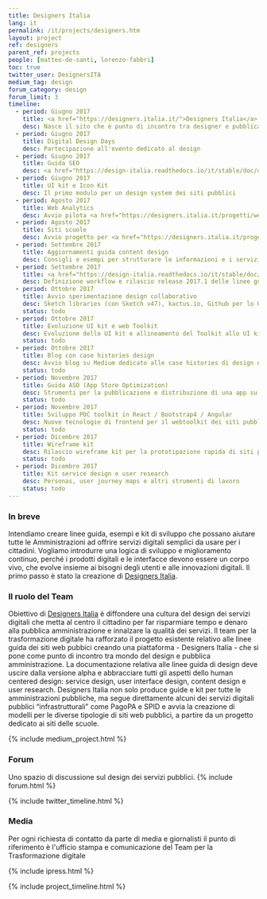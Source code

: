 ```yaml
---
title: Designers Italia
lang: it
permalink: /it/projects/designers.htm
layout: project
ref: designers
parent_ref: projects
people: [matteo-de-santi, lorenzo-fabbri]
toc: true
twitter_user: DesignersITA
medium_tag: design
forum_category: design
forum_limit: 3
timeline:
  - period: Giugno 2017
    title: <a href="https://designers.italia.it/">Designers Italia</a>
    desc: Nasce il sito che è punto di incontro tra designer e pubblica amministrazione
  - period: Giugno 2017
    title: Digital Design Days
    desc: Partecipazione all'evento dedicato al design
  - period: Giugno 2017
    title: Guida SEO
    desc: <a href="https://design-italia.readthedocs.io/it/stable/doc/content-design/seo.html">Indicazioni per la SEO</a> dei siti pubblici
  - period: Giugno 2017
    title: UI kit e Icon Kit
    desc: Il primo modulo per un design system dei siti pubblici
  - period: Agosto 2017
    title: Web Analytics
    desc: Avvio pilota <a href="https://designers.italia.it/progetti/web-analytics/">web analytics open source</a> con 20 siti pubblici
  - period: Agosto 2017
    title: Siti scuole
    desc: Avvio progetto per <a href="https://designers.italia.it/progetti/siti-scuole/">modello siti web delle scuole</a>
  - period: Settembre 2017
    title: Aggiornamenti guida content design
    desc: Consigli e esempi per strutturare le informazioni e i servizi nei siti pubblici
  - period: Settembre 2017
    title: <a href="https://design-italia.readthedocs.io/it/stable/doc/introduzione-linee-guida-design.html">Versionamento linee guida</a>
    desc: Definizione workflow e rilascio release 2017.1 delle linee guida
  - period: Ottobre 2017
    title: Avvio sperimentazione design collaborativo
    desc: Sketch libraries (con Sketch v47), kactus.io, Github per lo UI kit collaborativo
    status: todo
  - period: Ottobre 2017
    title: Evoluzione UI kit e web Toolkit
    desc: Evoluzione dello UI kit e allineamento del Toolkit allo UI kit
    status: todo
  - period: Ottobre 2017
    title: Blog con case histories design
    desc: Avvio blog su Medium dedicato alle case histories di design dei servizi pubblici
    status: todo
  - period: Novembre 2017
    title: Guida ASO (App Store Optimization)
    desc: Strumenti per la pubblicazione e distribuzione di una app su App Store e Google Play
    status: todo
  - period: Novembre 2017
    title: Sviluppo POC toolkit in React / Bootstrap4 / Angular
    desc: Nuove tecnologie di frontend per il webtoolkit dei siti pubblici
    status: todo
  - period: Dicembre 2017
    title: Wireframe kit
    desc: Rilascio wireframe kit per la prototipazione rapida di siti pubblici
    status: todo
  - period: Dicembre 2017
    title: Kit service design e user research
    desc: Personas, user journey maps e altri strumenti di lavoro
    status: todo
---
```


### In breve
Intendiamo creare linee guida, esempi e kit di sviluppo che possano aiutare tutte le Amministrazioni ad  offrire servizi digitali semplici da usare per i cittadini. Vogliamo introdurre una logica di sviluppo e miglioramento continuo, perché i prodotti digitali e le interfacce devono essere un corpo vivo, che evolve insieme ai bisogni degli utenti e alle innovazioni digitali. Il primo passo è stato la creazione di [Designers Italia](https://designers.italia.it).

### Il ruolo del Team
Obiettivo di [Designers Italia](https://designers.italia.it) è diffondere una cultura del design dei servizi digitali che metta al centro il cittadino per far risparmiare tempo e denaro alla pubblica amministrazione e innalzare la qualità dei servizi.
Il team per la trasformazione digitale ha rafforzato il progetto esistente relativo alle linee guida dei siti web pubbici creando una piattaforma - Designers Italia - che si pone come punto di incontro tra mondo del design e pubblica amministrazione. La documentazione relativa alle linee guida di design deve uscire dalla versione alpha e abbracciare tutti gli aspetti dello human centered design: service design, user interface design, content design e user research.
Designers Italia non solo produce guide e kit per tutte le amministrazioni pubbliche, ma segue direttamente alcuni dei servizi digitali pubblici “infrastrutturali” come PagoPA e SPID e avvia la creazione di modelli per le diverse tipologie di siti web pubblici, a partire da un progetto dedicato ai siti delle scuole.


{% include medium_project.html %}

### Forum

Uno spazio di discussione sul design dei servizi pubblici.
{% include forum.html %}

{% include twitter_timeline.html %}

### Media
Per ogni richiesta di contatto da parte di media e giornalisti il punto di riferimento è l'ufficio stampa e comunicazione del Team per la Trasformazione digitale

{% include ipress.html %}
<div id="content-ipress" data-key="01e87bed-f52e-4d6d-af32-c4ea59fd300a" data-lang="it" data-size="100" data-tag="9"></div>
<script type="text/javascript" src="/js/ipress.js"></script>

{% include project_timeline.html %}
